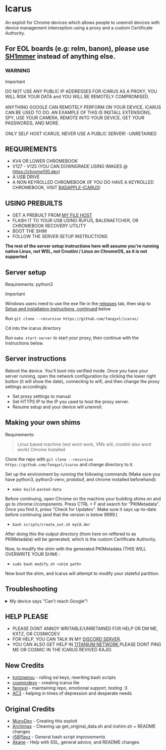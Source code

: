 # Icarus
An exploit for Chrome devices which allows people to unenroll devices with device management interception using a proxy and a custom Certificate Authority.  

## For EOL boards (e.g: relm, banon), please use [SH1mmer](https://github.com/MercuryWorkshop/sh1mmer?tab=readme-ov-file#how-do-i-use-it) instead of anything else.

### WARNING
> [!IMPORTANT]
> DO NOT USE ANY PUBLIC IP ADDRESSES FOR ICARUS AS A PROXY, YOU WILL RISK YOUR DATA and YOU WILL BE REMOTELY COMPROMISED.<br><br>
> ANYTHING GOOGLE CAN REMOTELY PERFORM ON YOUR DEVICE, ICARUS CAN BE USED TO DO. AN EXAMPLE OF THIS IS INSTALL EXTENSIONS, SPY, USE YOUR CAMERA, REMOTE INTO YOUR DEVICE, GET YOUR PASSWORDS, AND MORE.<br><br>
> ONLY SELF HOST ICARUS, NEVER USE A PUBLIC SERVER!
> -UNRETAINED
## REQUIREMENTS
* KV4 OR LOWER CHROMEBOOK
* V127 - V125 (YOU CAN DOWNGRADE USING IMAGES @ https://chrome100.dev)
* A USB DRIVE
* A NON KEYROLLED CHROMEBOOK (IF YOU DO HAVE A KEYROLLED CHROMEBOOK, VISIT [BADAPPLE-ICARUS](https://github.com/applefritter-inc/BadApple-icarus))

## USING PREBUILTS
* GET A PREBUILT FROM [MY FILE HOST](https://dl.fanqyxl.net/ChromeOS/Prebuilts/Icarus)
* FLASH IT TO YOUR USB USING RUFUS, BALENAETCHER, OR CHROMEBOOK RECOVERY UTILITY
* BOOT THE SHIM
* FOLLOW THE SERVER SETUP INSTRUCTIONS

**The rest of the server setup instructions here will assume you're running native Linux, not WSL, not Crostini / Linux on ChromeOS, as it is not supported**

## Server setup
Requirements: python3

> [!IMPORTANT]
> Windows users need to use the exe file in the [releases](https://github.com/fanqyxl/icarus/releases) tab, then skip to [Setup and installation instructions, continued](https://github.com/fanqyxl/icarus?tab=readme-ov-file#Server-instructions) below

Run `git clone --recursive https://github.com/fanqyxl/icarus/`

Cd into the icarus directory

Run `make start-server` to start your proxy, then continue with the instructions below.

## Server instructions
Reboot the device. You'll boot into verified mode. Once you have your server running, open the network configuration by clicking the lower right button (it will show the date), connecting to wifi, and then change the proxy settings accordingly.

- Set proxy settings to manual
- Set HTTPS IP to the IP you used to host the proxy server. 
- Resume setup and your device will unenroll. 

## Making your own shims
Requirements: 
> Linux based machine (wsl wont work, VMs will, crostini also wont work)
> Chrome Installed

Clone the repo with `git clone --recursive https://github.com/fanqyxl/icarus` and change directory to it.

Set up the environment by running the following commands (Make sure you have python3, python3-venv, protobuf, and chrome installed beforehand):

- `make build-packed-data`

Before continuing, open Chrome on the machine your building shims on and go to chrome://components. Press CTRL + F and search for "PKIMetadata". Once you find it, press "Check for Updates". Make sure it says up-to-date before continuing (and that the version is below 9999.)
  
- `bash scripts/create_out.sh myCA.der`

After doing this the output directory (from here on reffered to as PKIMetadata) will be generated, which is the custom Certificate Authority.

Now, to modify the shim with the generated PKIMetadata (THIS WILL OVERWRITE YOUR SHIM) :

- `sudo bash modify.sh <shim path>`

Now boot the shim, and Icarus will attempt to modify your stateful partition.


## Troubleshooting
<details>
  <summary>My device says "Can't reach Google"!</summary>
  
  - Make sure your device and the server are connected to the same network
  - If that didn't work, powerwash your device and re-run the modified shim, and keep the server running.
</details>

## HELP PLEASE
* PLEASE DONT ANNOY WRITABLE/UNRETAINED FOR HELP OR DM ME, KXTZ, OR COSMICDEV
* FOR HELP, YOU CAN TALK IN MY [DISCORD SERVER](https://discord.gg/FF6Evz2gwr). 
* YOU CAN ALSO GET HELP IN [TITANIUM NETWORK](https://discord.gg/unblock),PLEASE DONT PING ME OR COSMIC IN THE ICARUS REVIVED KAJIG

## New Credits
- [kxtzownsu](https://github.com/kxtzownsu) - rolling ssl keys, rewriting bash scripts
- [cosmicdevv](https://github.com/cosmicdevv) - creating icarus lite
- [fanqyxl](https://github.com/fanqyxl) - maintaining repo, emotional support, testing :3
- [AC3](https://github.com/AC3GT) - helping in times of depression and desperate needs 

## Original Credits
- [MunyDev](https://github.com/MunyDev) - Creating this exploit
- [Archimax](https://github.com/EnterTheVoid-x86) - Cleaning up get_original_data.sh and inshim.sh + README changes
- [r58Playz](https://github.com/r58Playz) - General bash script improvements
- [Akane](https://github.com/genericness) - Help with SSL, general advice, and README changes
